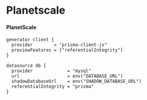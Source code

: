 # Planetscale


<!-- #### [Named Constraints](https://prisma.io/docs/guides/upgrade-guides/upgrading-versions/upgrading-to-prisma-3/named-constraints)

```prisma
generator client {
  previewFeatures = ["namedConstraints"]
}
```

```sql
SELECT con.conname
FROM pg_catalog.pg_constraint con
  INNER JOIN pg_catalog.pg_class rel
    ON rel.oid = con.conrelid
  INNER JOIN pg_catalog.pg_namespace nsp
    ON nsp.oid = connamespace
WHERE nsp.nspname = 'public'
AND rel.relname = 'post';
``` -->

#### PlanetScale

<!--
initial-setup
shadow

SHADOW_DATABASE_URL
-->

```prisma
generator client {
  provider        = "prisma-client-js"
  previewFeatures = ["referentialIntegrity"]
}

datasource db {
  provider             = "mysql"
  url                  = env("DATABASE_URL")
  shadowDatabaseUrl    = env("SHADOW_DATABASE_URL")
  referentialIntegrity = "prisma"
}
```
